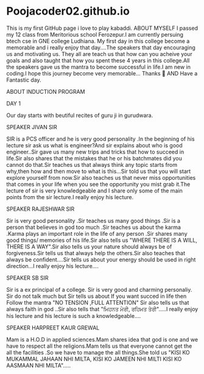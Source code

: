 # Poojacoder02.github.io
This is my first GitHub page
i love to play kabaddi.
ABOUT MYSELF
I passed my 12 class from Meritorious school Ferozepur.I am currently persuing btech cse in GNE college Ludhiana.
My first day in this college become a memorable and i really enjoy that day....The speakers that day encouraging us and motivating us. They all are teach us that how can you acheive your goals and also taught that how you spent these 4 years in this college.All the speakers gave us the mantra to become successful in life.I am new in coding.I hope this journey become very memorable...
Thanks 🙏 AND Have a Fantastic day.

ABOUT INDUCTION PROGRAM


DAY 1

Our day starts with beutiful recites of guru ji in gurudwara.

SPEAKER JIVAN SIR

SIR is a PCS officer and he is very good personality .In the beginning of his lecture sir ask us what is engineer?And sir explains about who is good engineer..Sir gave us many new trips and tricks that how to succeed in life.Sir also shares that the mistakes that he or his batchmates did you cannot do that.Sir teaches us that always think any topic starts from why,then how and then move to what is this...Sir told us that you will start explore yourself from now.Sir also teaches us that never miss opportunities that comes in your life when you see the opportunity you mist grab it.The lecture of sir is very knowledgeable and I share only some of the main points from the sir lecture.I really enjoy his lecture.

SPEAKER RAJESHWAR SIR

Sir is very good personality .Sir teaches us many good things .Sir is a person that believes in god too much .Sir teaches us about  the karma .Karma plays an important role in the life of any person .Sir shares many good things/ memories of his life.Sir also tells us "WHERE THERE IS A WILL, THERE IS A WAY".Sir also tells us your nature should always be of forgiveness.Sir tells us that always help the others.Sir also teaches that always be confident....Sir tells us about your energy should be used in right direction...I really enjoy his lecture....

SPEAKER SB SIR

Sir is a ex principal of a college.
Sir is very good and charming personaliy. Sir do not talk much but Sir tells us about If you want succed in life then Follow the mantra "NO TENSION ,FULL ATTENTION" Sir also tells us that always faith in god ..Sir also tells that "ਮਿਹਨਤ ਮੇਰੀ, ਰਹਿਮਤ ਤੇਰੀ".....I really enjoy his lecture and his lecture is such a knowledgeable....

 SPEAKER HARPREET KAUR GREWAL

 Mam is a H.O.D in applied sciences.Mam shares idea that god is one and we have to respect all the religions.Mam tells us that everyone cannot get the all the facilities .So we have to manage the all things.She told us "KISI KO MUKAMMAL JAHAAN NHI MILTA, KISI KO JAMEEN NHI MILTI KISI KO AASMAAN NHI MILTA".....


